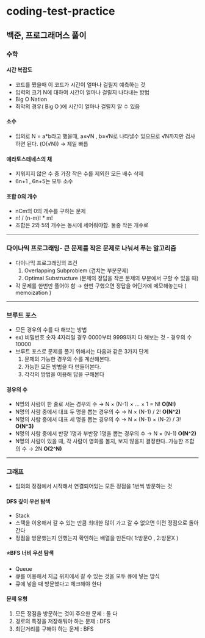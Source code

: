 # coding-test-practice

## 백준, 프로그래머스 풀이 

### 수학

#### 시간 복잡도
- 코드를 짰을때 이 코드가 시간이 얼마나 걸릴지 예측하는 것
- 입력의 크기 N에 대하여 시간이 얼마나 걸릴지 나타내는 방법
- Big O Nation
- 최악의 경우( Big O )에 시간이 얼마나 걸릴지 알 수 있음

#### 소수
- 임의로 N = a*b라고 했을때, a≤√N , b≥√N로 나타낼수 있으므로  √N까지만 검사하면 된다.  (O(√N)) → 제일 빠름

#### 에라토스테네스의 채
- 지워지지 않은 수 중 가장 작은 수를 제외한 모든 배수 삭제
- 6n+1 , 6n+5는 모두 소수

#### 조합 0의 개수
- nCm의 0의 개수를 구하는 문제
- n! / (n-m)! * m!
- 조합은 2와 5의 개수는 동시에 세어줘야함. 둘중 작은 개수로

---

### 다이나믹 프로그래밍- 큰 문제를 작은 문제로 나눠서 푸는 알고리즘  

- 다이나믹 프로그래밍의 조건
    1. Overlapping Subproblem (겹치는 부분문제) 
    2. Optimal Substructure (문제의 정답을 작은 문제의 부분에서 구할 수 있을 때) 
- 각 문제를 한번만 풀어야 함 → 한번 구했으면 정답을 어딘가에 메모해놓는다 ( memoization )

---

### 브루트 포스
- 모든 경우의 수를 다 해보는 방법
- ex) 비밀번호 숫자 4자리일 경우 0000부터 9999까지 다 해보는 것 - 경우의 수 10000
- 브루트 포스로 문제를 풀기 위해서는 다음과 같은 3가지 단계
    1. 문제의 가능한 경우의 수를 계산해본다.
    2. 가능한 모든 방법을 다 만들어본다.
    3. 각각의 방법을 이용해 답을 구해본다

#### 경우의 수
- N명의 사람이 한 줄로 서는 경우의 수 → N × (N-1) × … × 1 = N!  **O(N!)**
- N명의 사람 중에서 대표 두 명을 뽑는 경우의 수 → N × (N-1) / 2!  **O(N^2)**
- N명의 사람 중에서 대표 세 명을 뽑는 경우의 수 → N × (N-1) × (N-2) / 3!  **O(N^3)**
- N명의 사람 중에서 반장 1명과 부반장 1명을 뽑는 경우의 수 → N × (N-1)  **O(N^2)**
- N명의 사람이 있을 때, 각 사람이 영화를 볼지, 보지 않을지 결정한다. 가능한 조합의 수 → 2N  **O(2^N)**

---
### 그래프
- 임의의 정점에서 시작해서 연결되어있는 모든 정점을 1번씩 방문하는 것
#### DFS 깊이 우선 탐색
- Stack
- 스택을 이용해서 갈 수 있는 만큼 최대한 많이 가고 갈 수 없으면 이전 정점으로 돌아간다
- 정점을 방문했는지 안했는지 확인하는 배열을 만든다( 1:방문O , 2:방문X )

#### ⭐BFS 너비 우선 탐색 
- Queue
- 큐를 이용해서 지금 위치에서 갈 수 있는 것을 모두 큐에 넣는 방식
- 큐에 넣을 때 방문했다고 체크해야 한다

#### 문제 유형

1. 모든 정점을 방문하는 것이 주요한 문제 : 둘 다
2. 경로의 특징을 저장해둬야 하는 문제 : DFS
3. 최단거리를 구해야 하는 문제 : BFS



